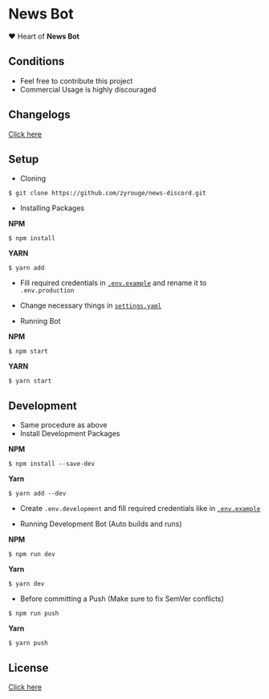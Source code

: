 # News Bot

❤️ Heart of **News Bot**

## Conditions

-   Feel free to contribute this project
-   Commercial Usage is highly discouraged

## Changelogs

[Click here](changelogs.md)

## Setup

-   Cloning

```console
$ git clone https://github.com/zyrouge/news-discord.git
```

-   Installing Packages

**NPM**

```console
$ npm install
```

**YARN**

```console
$ yarn add
```

-   Fill required credentials in [`.env.example`](.env.example) and rename it to `.env.production`

-   Change necessary things in [`settings.yaml`](settings.yaml)

-   Running Bot

**NPM**

```console
$ npm start
```

**YARN**

```console
$ yarn start
```

## Development

-   Same procedure as above
-   Install Development Packages

**NPM**

```console
$ npm install --save-dev
```

**Yarn**

```console
$ yarn add --dev
```

-   Create `.env.development` and fill required credentials like in [`.env.example`](.env.example)

-   Running Development Bot (Auto builds and runs)

**NPM**

```console
$ npm run dev
```

**Yarn**

```console
$ yarn dev
```

-   Before committing a Push (Make sure to fix SemVer conflicts)

```console
$ npm run push
```

**Yarn**

```console
$ yarn push
```

## License

[Click here](LICENSE)
